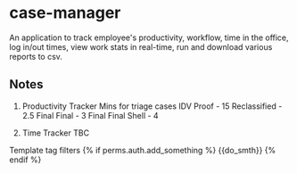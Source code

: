 # case-manager

An application to track employee's productivity, workflow, time in the office, log in/out times, view work stats in real-time, run and download various reports to csv.


## Notes

1. Productivity Tracker
Mins for triage cases
IDV Proof - 15
Reclassified - 2.5
Final Final - 3
Final Final Shell - 4

2. Time Tracker
TBC


Template tag filters
{% if perms.auth.add_something %}
 {{do_smth}}
{% endif %}
